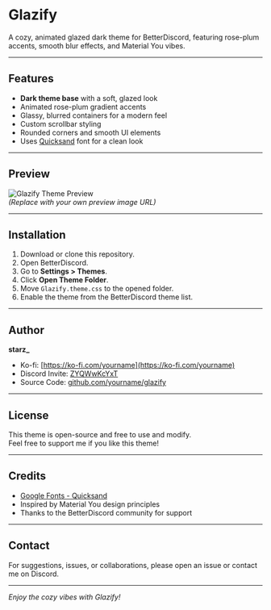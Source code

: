 # Glazify

A cozy, animated glazed dark theme for BetterDiscord, featuring rose-plum accents, smooth blur effects, and Material You vibes.

---

## Features

- **Dark theme base** with a soft, glazed look  
- Animated rose-plum gradient accents  
- Glassy, blurred containers for a modern feel  
- Custom scrollbar styling  
- Rounded corners and smooth UI elements  
- Uses [Quicksand](https://fonts.google.com/specimen/Quicksand) font for a clean look  

---

## Preview

![Glazify Theme Preview](https://github.com/yourname/glazify/raw/main/preview.png)  
*(Replace with your own preview image URL)*

---

## Installation

1. Download or clone this repository.
2. Open BetterDiscord.
3. Go to **Settings > Themes**.
4. Click **Open Theme Folder**.
5. Move `Glazify.theme.css` to the opened folder.
6. Enable the theme from the BetterDiscord theme list.

---

## Author

**starz_**

- Ko-fi: [https://ko-fi.com/yourname](https://ko-fi.com/yourname)  
- Discord Invite: [ZYQWwKcYxT](https://discord.gg/ZYQWwKcYxT)  
- Source Code: [github.com/yourname/glazify](https://github.com/yourname/glazify)

---

## License

This theme is open-source and free to use and modify.  
Feel free to support me if you like this theme!

---

## Credits

- [Google Fonts - Quicksand](https://fonts.google.com/specimen/Quicksand)  
- Inspired by Material You design principles  
- Thanks to the BetterDiscord community for support

---

## Contact

For suggestions, issues, or collaborations, please open an issue or contact me on Discord.

---

*Enjoy the cozy vibes with Glazify!*
